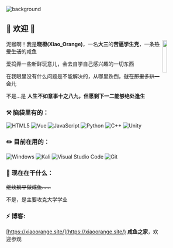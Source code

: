 ![background](https://cdn.jsdelivr.net/gh/xiaoorangeya/xiaoorangeya/readme_bg.jpg)

## 🎈 欢迎 🎈  

<img src="https://q1.qlogo.cn/g?b=qq&nk=2043271366&s=640" width="15%" hight="15%" align='right' />

泥猴啊！我是**晓橙(Xiao_Orange)**，一名**大三**的**苦逼学生党**，一条~~热爱生活~~的咸鱼  

爱捣弄一些新鲜玩意儿，会去自学自己感兴趣的一切东西  

在我眼里没有什么问题是不能解决的，从哪里跌倒，~~就在那里多趴一会儿~~  

不是...是 **人生不如意事十之八九，但愿剩下一二能够绝处逢生**  

### :hammer_and_pick: **脑袋里有的：**

  ![HTML5](https://img.shields.io/badge/-HTML_5-ff6348?logo=html5&logoColor=white) ![Vue](https://img.shields.io/badge/-Vue-2ed573?logo=vuedotjs&logoColor=white) ![JavaScript](https://img.shields.io/badge/-JavaScript-1e90ff?logo=JavaScript&logoColor=white) ![Python](https://img.shields.io/badge/-Python-1e90ff?logo=python&logoColor=white) ![C++](https://img.shields.io/badge/-C++-1e90ff?logo=cplusplus&logoColor=white) ![Unity](https://img.shields.io/badge/-Unity-2f3542?logo=unity&logoColor=white)  

### :pencil2: **目前在用的：**

  ![Windows](https://img.shields.io/badge/-Windows_11-1e90ff?logo=windows&logoColor=white) ![Kali](https://img.shields.io/badge/-Kali_Linux-2f3542?logo=kalilinux&logoColor=white) ![Visual Studio Code](https://img.shields.io/badge/-Visual_Studio_Code-1e90ff?logo=visual-studio-code&logoColor=white) ![Git](https://img.shields.io/badge/-Git-ff6348?logo=git&logoColor=white)  

### :seedling: **现在在干什么：**

  ~~继续躺平做咸鱼......~~  

  不是，是主要攻克大学学业
  
### ⚡ **博客:** 

  [https://xiaoorange.site/](https://xiaoorange.site/) **咸鱼之家**，欢迎参观
